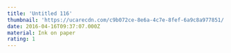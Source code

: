 ```yaml
---
title: 'Untitled 116'
thumbnail: 'https://ucarecdn.com/c9b072ce-8e6a-4c7e-8fef-6a9c8a977851/'
date: 2016-04-16T09:37:07.000Z
material: Ink on paper
rating: 1
---
```

